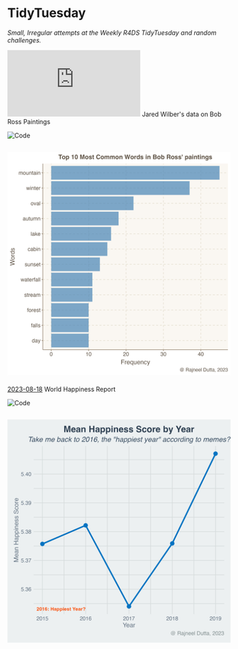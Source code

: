 # TidyTuesday
*Small, Irregular attempts at the Weekly R4DS TidyTuesday and random challenges.*

![2023-02-21](https://github.com/rfordatascience/tidytuesday/blob/master/data/2023/2023-02-21/readme.md) Jared Wilber's data on Bob Ross Paintings

![Code](2023_02_21_tidy_tuesday.Rmd)

![plot](Top10Words_BobRoss.png)
-----------------------------------------------------------------------------------------------------------------------------------------------------
[2023-08-18](https://www.kaggle.com/datasets/unsdsn/world-happiness) World Happiness Report

![Code](HappinessIndex.Rmd)

![plot](Happines.png)
-----------------------------------------------------------------------------------------------------------------------------------------------------
